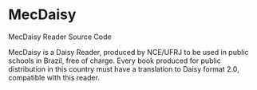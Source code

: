 MecDaisy
========

MecDaisy Reader Source Code

MecDaisy is a Daisy Reader, produced by NCE/UFRJ to be used in public schools in Brazil, free of charge.
Every book produced for public distribution in this country must have a translation to Daisy format 2.0,
compatible with this reader.

